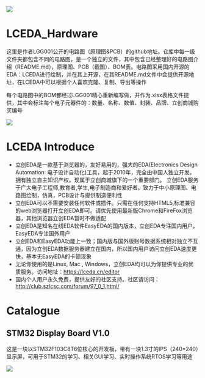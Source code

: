 ![](http://phd9o0dsm.bkt.clouddn.com/605476555c24fa5bed067e5e4e78dcad_gaitubao_com_917x516_gaitubao_com_825x464.jpg)

# LCEDA_Hardware

这里是作者LGG001公开的电路图（原理图&PCB）的github地址。仓库中每一级文件夹都包含不同的电路图，是一个独立的文件，其中包含已经整理好的电路图介绍（README.md），原理图、PCB（截图）、BOM表。电路图采用国内开源的EDA：LCEDA进行绘制，并在其上开源，在其README.md文件中会提供开源地址，在LCEDA中可以根据个人喜欢克隆、复制、导出等操作

每个电路图中的BOM都经过LGG001精心重新编写做，并作为.xlsx表格文件提供，其中会标注每个电子元器件的：数量、名称、数值、封装、品牌、立创商城购买编号

![](http://phd9o0dsm.bkt.clouddn.com/STM32%20Display%20Board%20V1.0%20BOM_gaitubao_com_954x515.png)

# LCEDA Introduce

* 立创EDA是一款基于浏览器的，友好易用的，强大的EDA(Electronics Design Automation: 电子设计自动化)工具，起于2010年，完全由中国人独立开发，拥有独立自主知识产权。现属于立创商城旗下的一个重要部门。 立创EDA服务于广大电子工程师,教育者,学生,电子制造商和爱好者。致力于中小原理图、电路图绘制，仿真，PCB设计与提供制造便利性
* 立创EDA可以不需要安装任何软件或插件。只需在任何支持HTML5,标准兼容的web浏览器打开立创EDA即可。请优先使用最新版Chrome和FireFox浏览器，其他浏览器立创EDA暂时不做适配
* 立创EDA是知名在线EDA软件EasyEDA的国内版本，立创EDA专注国内用户，EasyEDA专注国外用户
* 立创EDA和EasyEDA功能上一致；国内版与国外版账号数据系统相对独立不互通，因为立创EDA数据服务器建立在国内，所以国内用户访问立创EDA速度更快，基本无EasyEDA的卡顿现象
* 无论你使用的是Linux, Mac , Windows，立创EDA均可以为你提供专业的优质服务。访问地址：https://lceda.cn/editor
* 国内个人用户永久免费，提供友好的社区支持。社区请访问：http://club.szlcsc.com/forum/97_0_1.html/


# Catalogue

## STM32 Display Board V1.0

这是一块以STM32F103C8T6位核心的开发板，带有一块1.3寸的IPS（240*240）显示屏，可用于STM32的学习、相关GUI学习、实时操作系统RTOS学习等用途

![](http://phd9o0dsm.bkt.clouddn.com/Snipaste_2018-10-29_21-22-39_gaitubao_com_420x259.png)
